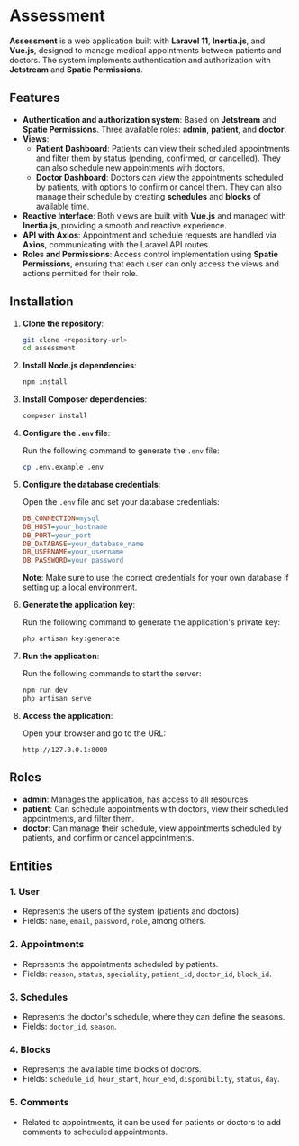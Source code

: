 # Assessment

**Assessment** is a web application built with **Laravel 11**, **Inertia.js**, and **Vue.js**, designed to manage medical appointments between patients and doctors. The system implements authentication and authorization with **Jetstream** and **Spatie Permissions**.

## Features

- **Authentication and authorization system**: Based on **Jetstream** and **Spatie Permissions**. Three available roles: **admin**, **patient**, and **doctor**.
- **Views**:
  - **Patient Dashboard**: Patients can view their scheduled appointments and filter them by status (pending, confirmed, or cancelled). They can also schedule new appointments with doctors.
  - **Doctor Dashboard**: Doctors can view the appointments scheduled by patients, with options to confirm or cancel them. They can also manage their schedule by creating **schedules** and **blocks** of available time.
- **Reactive Interface**: Both views are built with **Vue.js** and managed with **Inertia.js**, providing a smooth and reactive experience.
- **API with Axios**: Appointment and schedule requests are handled via **Axios**, communicating with the Laravel API routes.
- **Roles and Permissions**: Access control implementation using **Spatie Permissions**, ensuring that each user can only access the views and actions permitted for their role.

## Installation

1. **Clone the repository**:

    ```bash
    git clone <repository-url>
    cd assessment
    ```

2. **Install Node.js dependencies**:

    ```bash
    npm install
    ```

3. **Install Composer dependencies**:

    ```bash
    composer install
    ```

4. **Configure the `.env` file**:

    Run the following command to generate the `.env` file:

    ```bash
    cp .env.example .env
    ```

5. **Configure the database credentials**:

    Open the `.env` file and set your database credentials:

    ```ini
    DB_CONNECTION=mysql
    DB_HOST=your_hostname
    DB_PORT=your_port
    DB_DATABASE=your_database_name
    DB_USERNAME=your_username
    DB_PASSWORD=your_password
    ```

    **Note**: Make sure to use the correct credentials for your own database if setting up a local environment.

6. **Generate the application key**:

    Run the following command to generate the application's private key:

    ```bash
    php artisan key:generate
    ```

7. **Run the application**:

    Run the following commands to start the server:

    ```bash
    npm run dev
    php artisan serve
    ```

8. **Access the application**:

    Open your browser and go to the URL:

    ```
    http://127.0.0.1:8000
    ```

## Roles

- **admin**: Manages the application, has access to all resources.
- **patient**: Can schedule appointments with doctors, view their scheduled appointments, and filter them.
- **doctor**: Can manage their schedule, view appointments scheduled by patients, and confirm or cancel appointments.

## Entities

### 1. **User**
- Represents the users of the system (patients and doctors).
- Fields: `name`, `email`, `password`, `role`, among others.

### 2. **Appointments**
- Represents the appointments scheduled by patients.
- Fields: `reason`, `status`, `speciality`, `patient_id`, `doctor_id`, `block_id`.

### 3. **Schedules**
- Represents the doctor's schedule, where they can define the seasons.
- Fields: `doctor_id`, `season`.

### 4. **Blocks**
- Represents the available time blocks of doctors.
- Fields: `schedule_id`, `hour_start`, `hour_end`, `disponibility`, `status`, `day`.

### 5. **Comments**
- Related to appointments, it can be used for patients or doctors to add comments to scheduled appointments.
